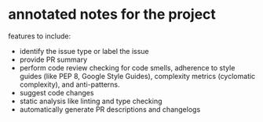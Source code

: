 # annotated notes for the project

features to include:
- identify the issue type or label the issue
- provide PR summary
- perform code review checking for code smells, adherence to style guides (like PEP 8, Google Style Guides), complexity metrics (cyclomatic complexity), and anti-patterns.
- suggest code changes
- static analysis like linting and type checking
- automatically generate PR descriptions and changelogs